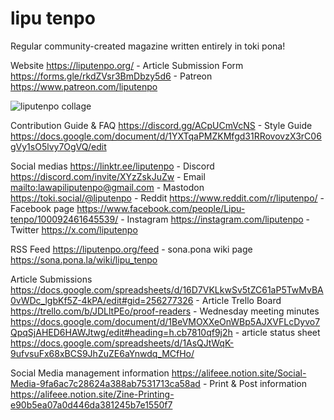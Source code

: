 # lipu tenpo

Regular community-created magazine written entirely in toki pona!

Website <https://liputenpo.org/> - Article Submission Form <https://forms.gle/rkdZVsr3BmDbzy5d6> - Patreon <https://www.patreon.com/liputenpo>

![liputenpo collage](https://github.com/lipu-tenpo/.github/assets/13833017/72d3b439-e6ab-44aa-94ae-df0ae46786ae)

Contribution Guide & FAQ <https://discord.gg/ACpUCmVcNS> - Style Guide <https://docs.google.com/document/d/1YXTqaPMZKMfgd31RRovovzX3rC06gVy1sO5lvy7OgVQ/edit>

Social medias <https://linktr.ee/liputenpo> - Discord <https://discord.com/invite/XYzZskJuZw> - Email <mailto:lawapiliputenpo@gmail.com> - Mastodon <https://toki.social/@liputenpo> - Reddit <https://www.reddit.com/r/liputenpo/> - Facebook page <https://www.facebook.com/people/Lipu-tenpo/100092461645539/> - Instagram <https://instagram.com/liputenpo> - Twitter <https://x.com/liputenpo>

RSS Feed <https://liputenpo.org/feed> - sona.pona wiki page <https://sona.pona.la/wiki/lipu_tenpo>

Article Submissions <https://docs.google.com/spreadsheets/d/16D7VKLkwSv5tZC61aP5TwMvBA0vWDc_lgbKf5Z-4kPA/edit#gid=256277326> - Article Trello Board <https://trello.com/b/JDLltPEo/proof-readers> - Wednesday meeting minutes <https://docs.google.com/document/d/1BeVMOXXeOnWBp5AJXVFLcDyvo7QpqSjAHED6HAWJtwg/edit#heading=h.cb7810qf9j2h> - article status sheet <https://docs.google.com/spreadsheets/d/1AsQJtWqK-9ufvsuFx68xBCS9JhZuZE6aYnwdq_MCfHo/>

Social Media management information <https://alifeee.notion.site/Social-Media-9fa6ac7c28624a388ab7531713ca58ad> - Print & Post information <https://alifeee.notion.site/Zine-Printing-e90b5ea07a0d446da381245b7e1550f7>
